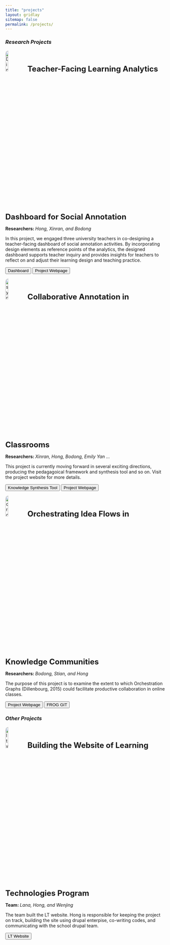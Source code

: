 ```yaml
---
title: "projects"
layout: gridlay
sitemap: false
permalink: /projects/
---
```


<style>
img{
  border-radius: 10px;
}
iframe {
  width: 175px;
  display: inline;
  vertical-align:middle;
  <!-- margin-bottom:5px; -->
  <!-- margin-left:5px; -->
  <!-- border: 1px solid red; -->
}
.col-md-3 {
  margin:0;
  padding:0;
  margin-top:10px;
  margin-bottom:10px;
  display:block;
  overflow:hidden;
  text-align:center;
  display: table-cell;
  height: auto;
  float: none;
  background:white;
  border-radius:20px;
  <!-- border: 1px solid black; -->
}
</style>

### <i> Research Projects </i>

<div class="jumbotron">
<div class="row align-items-start">
<div class="col-md-4 col-sm-4" style="background: none">
<img  style="width: 13%" src="{{site.url}}{{site.baseurl}}/images/analytics.png" alt="Dinosaur" />
<b style="font-size: 24px">Teacher-Facing Learning Analytics Dashboard for Social Annotation </b> <br />

<!-- <img  style="width: 100%; margin-left: 10px" src="{{site.url}}{{site.baseurl}}/images/Figure3.png" alt="Dinosaur" /> -->
</div>
<div class="col-md-8 col-sm-8">

<b>Researchers: </b>
<i>Hong, Xinran, and Bodong</i>


In this project, we engaged three university teachers in co-designing a teacher-facing dashboard of social annotation activities. By incorporating design elements as reference points of the analytics, the designed dashboard supports teacher inquiry and provides insights for teachers to reflect on and adjust their learning design and teaching practice. 

<a href="https://teacher-faching-dashboard.firebaseapp.com/" target="_blank"><button class="btn btn-success btn-sm">Dashboard</button></a>
<a href="{{ site.url }}{{ site.baseurl }}/projects/dashboard" target="_blank"><button class="btn btn-info btn-sm">Project Webpage</button></a>

</div>

</div>
</div>



<div class="jumbotron">
<div class="row align-items-start">
<div class="col-md-4 col-sm-4" style="background: none">

<img  style="width: 13%" src="{{site.url}}{{site.baseurl}}/images/syn_thum.png" alt="synthesis" />
<b style="font-size: 24px">Collaborative Annotation in Classrooms</b>
</div>


<div class="col-md-8 col-sm-8">


<b>Researchers: </b>
<i>Xinran, Hong, Bodong, Emily Yan ... </i>

 This project is currently moving forward in several exciting directions, producing the pedagagoical framework and synthesis tool and so on. Visit the project website for more details. 

<a href="https://h-synthesizer.web.app/" target="_blank"><button class="btn btn-success btn-sm">Knowledge Synthesis Tool</button></a> 
<a href="https://penn-wonderlab.github.io/projects/collaborative-annotation.html" target="_blank"><button class="btn btn-info btn-sm">Project Webpage </button></a>

</div>

</div>
</div>


<div class="jumbotron">
<div class="row align-items-start">
<div class="col-md-4 col-sm-4" style="background: none">

<img  style="width: 13%" src="{{site.url}}{{site.baseurl}}/images/orches.png" alt="orchestration" />
<b style="font-size: 24px">Orchestrating Idea Flows in Knowledge Communities</b>
</div>


<div class="col-md-8 col-sm-8">


<b>Researchers: </b>
<i> Bodong, Stian, and Hong</i>

 The purpose of this project is to examine the extent to which Orchestration Graphs (Dillenbourg, 2015) could facilitate productive collaboration in online classes.

<a href="https://penn-wonderlab.github.io/projects/frog.html" target="_blank"><button class="btn btn-info btn-sm">Project Webpage </button></a>
<a href="https://github.com/chili-epfl/FROG?tab=readme-ov-file" target="_blank"><button class="btn btn-danger btn-sm">FROG GIT</button></a>

</div>

</div>
</div>

### <i> Other Projects </i>

<div class="jumbotron">
<div class="row align-items-start">
<div class="col-md-4 col-sm-4" style="background: none">

<img  style="width: 13%" src="{{site.url}}{{site.baseurl}}/images/lt.jpeg" alt="lt website" />
<b style="font-size: 24px">Building the Website of Learning Technologies Program</b>
</div>


<div class="col-md-8 col-sm-8">


<b>Team: </b>
<i>Lana, Hong, and Wenjing </i>

The team built the LT website. Hong is responsible for keeping the project on track, building the site using drupal enterpise, co-writing codes, and communicating with the school drupal team. 


<a href="https://lt.umn.edu" target="_blank"><button class="btn btn-info btn-sm">LT Website </button></a>

</div>

</div>
</div>